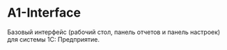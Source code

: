 # A1-Interface
Базовый интерфейс (рабочий стол, панель отчетов и панель настроек) для системы 1С: Предприятие.
